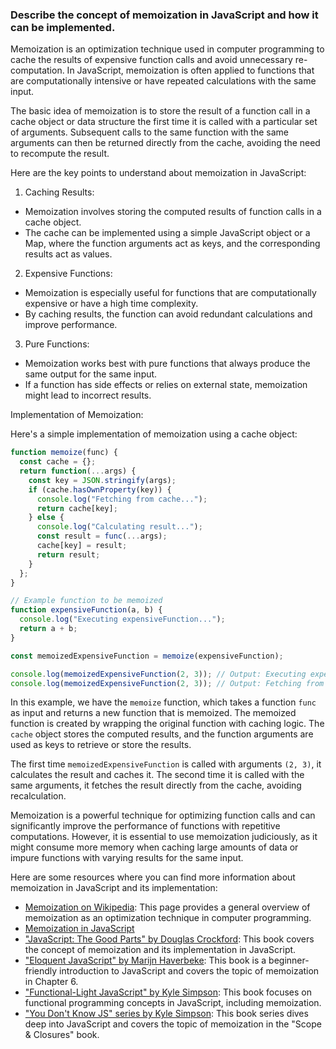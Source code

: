 ### Describe the concept of memoization in JavaScript and how it can be implemented.

Memoization is an optimization technique used in computer programming to cache the results of expensive function calls and avoid unnecessary re-computation. In JavaScript, memoization is often applied to functions that are computationally intensive or have repeated calculations with the same input.

The basic idea of memoization is to store the result of a function call in a cache object or data structure the first time it is called with a particular set of arguments. Subsequent calls to the same function with the same arguments can then be returned directly from the cache, avoiding the need to recompute the result.

Here are the key points to understand about memoization in JavaScript:

1. Caching Results:
  - Memoization involves storing the computed results of function calls in a cache object.
  - The cache can be implemented using a simple JavaScript object or a Map, where the function arguments act as keys, and the corresponding results act as values.

2. Expensive Functions:
  - Memoization is especially useful for functions that are computationally expensive or have a high time complexity.
  - By caching results, the function can avoid redundant calculations and improve performance.

3. Pure Functions:
  - Memoization works best with pure functions that always produce the same output for the same input.
  - If a function has side effects or relies on external state, memoization might lead to incorrect results.

Implementation of Memoization:

Here's a simple implementation of memoization using a cache object:

```javascript
function memoize(func) {
  const cache = {};
  return function(...args) {
    const key = JSON.stringify(args);
    if (cache.hasOwnProperty(key)) {
      console.log("Fetching from cache...");
      return cache[key];
    } else {
      console.log("Calculating result...");
      const result = func(...args);
      cache[key] = result;
      return result;
    }
  };
}

// Example function to be memoized
function expensiveFunction(a, b) {
  console.log("Executing expensiveFunction...");
  return a + b;
}

const memoizedExpensiveFunction = memoize(expensiveFunction);

console.log(memoizedExpensiveFunction(2, 3)); // Output: Executing expensiveFunction... Calculating result... 5
console.log(memoizedExpensiveFunction(2, 3)); // Output: Fetching from cache... 5 (No recalculation)
```

In this example, we have the `memoize` function, which takes a function `func` as input and returns a new function that is memoized. The memoized function is created by wrapping the original function with caching logic. The `cache` object stores the computed results, and the function arguments are used as keys to retrieve or store the results.

The first time `memoizedExpensiveFunction` is called with arguments `(2, 3)`, it calculates the result and caches it. The second time it is called with the same arguments, it fetches the result directly from the cache, avoiding recalculation.

Memoization is a powerful technique for optimizing function calls and can significantly improve the performance of functions with repetitive computations. However, it is essential to use memoization judiciously, as it might consume more memory when caching large amounts of data or impure functions with varying results for the same input.

Here are some resources where you can find more information about memoization in JavaScript and its implementation:

- [Memoization on Wikipedia](https://en.wikipedia.org/wiki/Memoization): This page provides a general overview of memoization as an optimization technique in computer programming.
- [Memoization in JavaScript](https://developer.mozilla.org/en-US/docs/Web/JavaScript/Memoization)
- ["JavaScript: The Good Parts" by Douglas Crockford](https://www.oreilly.com/library/view/javascript-the-good/9780596517748/): This book covers the concept of memoization and its implementation in JavaScript.
- ["Eloquent JavaScript" by Marijn Haverbeke](https://eloquentjavascript.net/): This book is a beginner-friendly introduction to JavaScript and covers the topic of memoization in Chapter 6.
- ["Functional-Light JavaScript" by Kyle Simpson](https://github.com/getify/Functional-Light-JS): This book focuses on functional programming concepts in JavaScript, including memoization.
- ["You Don't Know JS" series by Kyle Simpson](https://github.com/getify/You-Dont-Know-JS/tree/2nd-ed/scope-closures): This book series dives deep into JavaScript and covers the topic of memoization in the "Scope & Closures" book.
